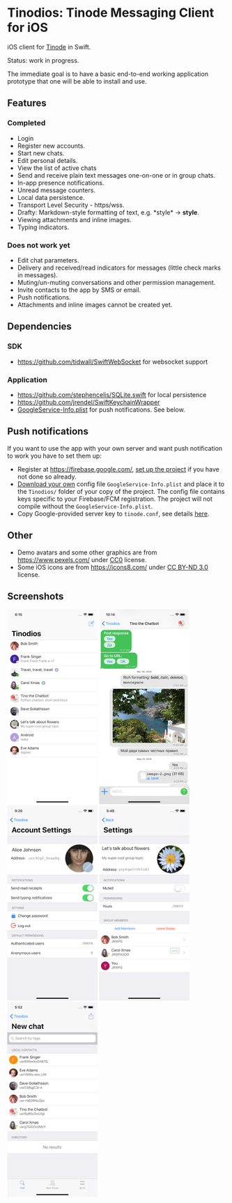 # Tinodios: Tinode Messaging Client for iOS

iOS client for [Tinode](https://github.com/tinode/chat) in Swift.

Status: work in progress.

The immediate goal is to have a basic end-to-end working application prototype that one will be able to install and use.

## Features

### Completed

* Login
* Register new accounts.
* Start new chats.
* Edit personal details.
* View the list of active chats
* Send and receive plain text messages one-on-one or in group chats.
* In-app presence notifications.
* Unread message counters.
* Local data persistence.
* Transport Level Security - https/wss.
* Drafty: Markdown-style formatting of text, e.g. \*style\* → **style**.
* Viewing attachments and inline images.
* Typing indicators.


### Does not work yet
* Edit chat parameters.
* Delivery and received/read indicators for messages (little check marks in messages).
* Muting/un-muting conversations and other permission management.
* Invite contacts to the app by SMS or email.
* Push notifications.
* Attachments and inline images cannot be created yet.

## Dependencies

### SDK

* https://github.com/tidwall/SwiftWebSocket for websocket support

### Application

* https://github.com/stephencelis/SQLite.swift for local persistence
* https://github.com/jrendel/SwiftKeychainWrapper
* [GoogleService-Info.plist](https://firebase.google.com/docs/cloud-messaging/ios/client) for push notifications. See below.


## Push notifications

If you want to use the app with your own server and want push notification to work you have to set them up:

* Register at https://firebase.google.com/, [set up the project](https://firebase.google.com/docs/ios/setup) if you have not done so already.
* [Download your own](https://firebase.google.com/docs/cloud-messaging/ios/client) config file `GoogleService-Info.plist` and place it to the `Tinodios/` folder of your copy of the project. The config file contains keys specific to your Firebase/FCM registration. The project will not compile without the `GoogleService-Info.plist`.
* Copy Google-provided server key to `tinode.conf`, see details [here](https://github.com/tinode/chat/blob/master/docs/faq.md#q-how-to-setup-fcm-push-notifications).


## Other

* Demo avatars and some other graphics are from https://www.pexels.com/ under [CC0](https://www.pexels.com/photo-license/) license.
* Some iOS icons are from https://icons8.com/ under [CC BY-ND 3.0](https://icons8.com/license) license.

## Screenshots
<img src="ios-chats.png" alt="App screenshot - chat list" width="207" /> <img src="ios-chat.png" alt="App screenshot - conversation" width="207" /> <img src="ios-account.png" alt="App screenshot - account settings" width="207" />
<img src="ios-topic-info.png" alt="App screenshot - topic info" width="207" /> <img src="ios-find-people.png" alt="App screenshot - find people" width="207" />
